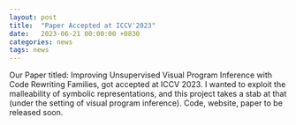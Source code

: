 ```yaml
---
layout: post
title:  "Paper Accepted at ICCV'2023"
date:   2023-06-21 00:00:00 +0830
categories: news
tags: news
---
```


Our Paper titled: Improving Unsupervised Visual Program Inference with Code Rewriting Families, got accepted at ICCV 2023. I wanted to exploit the malleability of symbolic representations, and this project takes a stab at that (under the setting of visual program inference). Code, website, paper to be released soon.